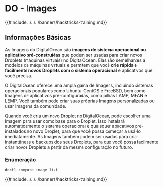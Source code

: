 # DO - Images

{{#include ../../../banners/hacktricks-training.md}}

## Informações Básicas

As Imagens do DigitalOcean são **imagens de sistema operacional ou aplicativo pré-construídas** que podem ser usadas para criar novos Droplets (máquinas virtuais) no DigitalOcean. Elas são semelhantes a modelos de máquinas virtuais e permitem que você **crie rápida e facilmente novos Droplets com o sistema operacional** e aplicativos que você precisa.

O DigitalOcean oferece uma ampla gama de Imagens, incluindo sistemas operacionais populares como Ubuntu, CentOS e FreeBSD, bem como Imagens de aplicativos pré-configuradas, como pilhas LAMP, MEAN e LEMP. Você também pode criar suas próprias Imagens personalizadas ou usar Imagens da comunidade.

Quando você cria um novo Droplet no DigitalOcean, pode escolher uma Imagem para usar como base para o Droplet. Isso instalará automaticamente o sistema operacional e quaisquer aplicativos pré-instalados no novo Droplet, para que você possa começar a usá-lo imediatamente. As Imagens também podem ser usadas para criar instantâneas e backups dos seus Droplets, para que você possa facilmente criar novos Droplets a partir da mesma configuração no futuro.

### Enumeração
```
doctl compute image list
```
{{#include ../../../banners/hacktricks-training.md}}
